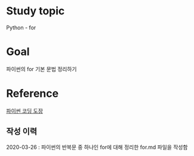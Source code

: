 # Study topic
  
Python - for  
  
# Goal
  
파이썬의 for 기본 문법 정리하기  
  
# Reference
  
<a href = "https://dojang.io/course/view.php?id=7">파이썬 코딩 도장</a>  
  
## 작성 이력
  
2020-03-26 : 파이썬의 반복문 중 하나인 for에 대해 정리한 for.md 파일을 작성함
